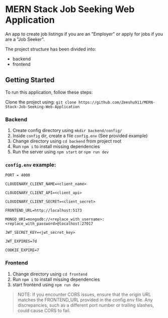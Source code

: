 # MERN Stack Job Seeking Web Application
An app to create job listings if you are an "Employer" or apply for jobs if you are a "Job Seeker".

The project structure has been divided into:
- backend
- frontend

## Getting Started
To run this application, follow these steps:

Clone the project using:
`git clone https://github.com/Zeeshu911/MERN-Stack-Job-Seeking-Web-Application`

### Backend

1. Create config directory using `mkdir backend/config/`
2. Inside `config` dir, create a file `config.env` (See provided example)
3. Change directory using `cd backend` from project root
4. Run `npm i` to install missing dependencies
5. Run the server using `npm start` or `npm run dev`

### `config.env` example:
```
PORT = 4000

CLOUDINARY_CLIENT_NAME=<client_name>
 
CLOUDINARY_CLIENT_API=<client_api>
 
CLOUDINARY_CLIENT_SECRET=<client_secret>
 
FRONTEND_URL=http://localhost:5173

MONGO_URI=mongodb://<replace_with_username>:<replace_with_password>@localhost:27017
 
JWT_SECRET_KEY=<jwt_secret_key>

JWT_EXPIRES=7d

COOKIE_EXPIRE=7
```

### Frontend

1. Change directory using `cd frontend`
2. Run `npm i` to install missing dependencies
3. start frontend using `npm run dev`

> NOTE: If you encounter CORS issues, ensure that the origin URL matches the FRONTEND_URL provided in the config.env file.
> Any discrepancies, such as a different port number or trailing slashes, could cause CORS to fail.
